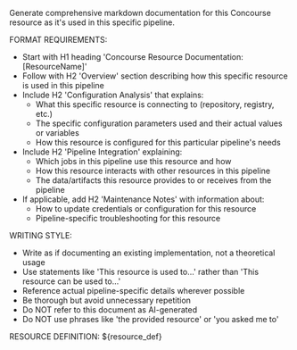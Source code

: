 Generate comprehensive markdown documentation for this Concourse resource as it's used in this specific pipeline.

FORMAT REQUIREMENTS:
- Start with H1 heading 'Concourse Resource Documentation: [ResourceName]'
- Follow with H2 'Overview' section describing how this specific resource is used in this pipeline
- Include H2 'Configuration Analysis' that explains:
  * What this specific resource is connecting to (repository, registry, etc.)
  * The specific configuration parameters used and their actual values or variables
  * How this resource is configured for this particular pipeline's needs
- Include H2 'Pipeline Integration' explaining:
  * Which jobs in this pipeline use this resource and how
  * How this resource interacts with other resources in this pipeline
  * The data/artifacts this resource provides to or receives from the pipeline
- If applicable, add H2 'Maintenance Notes' with information about:
  * How to update credentials or configuration for this resource
  * Pipeline-specific troubleshooting for this resource

WRITING STYLE:
- Write as if documenting an existing implementation, not a theoretical usage
- Use statements like 'This resource is used to...' rather than 'This resource can be used to...'
- Reference actual pipeline-specific details wherever possible
- Be thorough but avoid unnecessary repetition
- Do NOT refer to this document as AI-generated
- Do NOT use phrases like 'the provided resource' or 'you asked me to'

RESOURCE DEFINITION:
${resource_def}